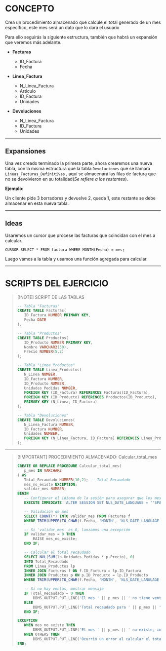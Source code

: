 # CONCEPTO

Crea un procedimiento almacenado que calcule el total generado de un mes específico, este mes será un dato que lo dará el usuario

Para ello seguirás la siguiente estructura, también que habrá un expansión que veremos más adelante.

- **Facturas**
	- ID_Factura
	- Fecha
	
- **Linea_Factura**
	- N_Linea_Factura
	- Articulo
	- ID_Factura
	- Unidades
- **Devoluciones**
	- N_Linea_Factura
	- ID_Factura
	- Unidades

---

## **Expansiones**

Una vez creado terminado la primera parte, ahora crearemos una nueva tabla, con la misma estructura que la tabla `Devoluciones` que se llamará `Lineas_Facturas_Definitivas` , aquí se almacenará las filas de factura que no se devolvieron en su totalidad(*Se refiere a los restantes*).

**Ejemplo:**

Un cliente pide 3 borradores y devuelve 2, queda 1, este restante se debe almacenar en esta nueva tabla.

---
## **Ideas**

Usaremos un cursor que procese las facturas que coincidan con el mes a calcular.

```PLSQL
CURSOR SELECT * FROM factura WHERE MONTH(Fecha) = mes;
```

Luego vamos a la tabla y usamos una función agregada para calcular.

---
# SCRIPTS DEL EJERCICIO

>[!NOTE] SCRIPT DE LAS TABLAS
>```sql
>-- Tabla "Facturas"
>CREATE TABLE Facturas(
>    ID_Factura NUMBER PRIMARY KEY,
>    Fecha DATE
>);
>
>-- Tabla "Productos"
>CREATE TABLE Productos(
>    ID_Producto NUMBER PRIMARY KEY,
>    Nombre VARCHAR2(50),
>    Precio NUMBER(5,2)
>);
>
>-- Tabla "Linea_Productos"
>CREATE TABLE Linea_Productos(
>    N_Linea NUMBER,
>    ID_Factura NUMBER,
>    ID_Producto NUMBER,
>    Unidades_Pedidas NUMBER,
>    FOREIGN KEY (ID_Factura) REFERENCES Facturas(ID_Factura),
>    FOREIGN KEY (ID_Producto) REFERENCES Productos(ID_Producto),
>    PRIMARY KEY (N_Linea, ID_Factura)
>);
>
>-- Tabla "Devoluciones"
>CREATE TABLE Devoluciones(
>    N_Linea_Factura NUMBER,
>    ID_Factura NUMBER,
>    Unidades NUMBER,
>    FOREIGN KEY (N_Linea_Factura, ID_Factura) REFERENCES Linea_Productos(N_Linea, ID_Factura)
>);
>```

---
>[!IMPORTANT] PROCEDIMIENTO ALMACENADO: Calcular_total_mes
>```sql
>CREATE OR REPLACE PROCEDURE Calcular_total_mes(
>    p_mes IN VARCHAR2
>) AS
>    Total_Recaudado NUMBER(10,2); -- Total Recaudado
>    mes_no_existe EXCEPTION;
>    validar_mes NUMBER;
>BEGIN
>    -- Configurar el idioma de la sesión para asegurar que los meses se devuelvan en español
>    EXECUTE IMMEDIATE 'ALTER SESSION SET NLS_DATE_LANGUAGE = ''SPANISH''';
>
>    -- Validación de mes
>    SELECT COUNT(*) INTO validar_mes FROM Facturas f
>    WHERE TRIM(UPPER(TO_CHAR(f.Fecha, 'MONTH', 'NLS_DATE_LANGUAGE = SPANISH'))) = TRIM(UPPER(p_mes));
>
>    -- Si 'validar_mes' es 0, lanzamos una excepción
>    IF validar_mes = 0 THEN
>        RAISE mes_no_existe;
>    END IF;
>
>    -- Calcular el total recaudado
>    SELECT NVL(SUM(lp.Unidades_Pedidas * p.Precio), 0) 
>    INTO Total_Recaudado 
>    FROM Linea_Productos lp
>    INNER JOIN Facturas f ON f.ID_Factura = lp.ID_Factura
>    INNER JOIN Productos p ON p.ID_Producto = lp.ID_Producto
>    WHERE TRIM(UPPER(TO_CHAR(f.Fecha, 'MONTH', 'NLS_DATE_LANGUAGE = SPANISH'))) = TRIM(UPPER(p_mes));
>
>    -- Si no hay ventas, mostrar mensaje
>    IF Total_Recaudado = 0 THEN
>        DBMS_OUTPUT.PUT_LINE('El mes ' || p_mes || ' no tiene ventas.');
>    ELSE
>        DBMS_OUTPUT.PUT_LINE('Total recaudado para ' || p_mes || ': ' || Total_Recaudado);
>    END IF;
>
>EXCEPTION
>    WHEN mes_no_existe THEN
>        DBMS_OUTPUT.PUT_LINE('El mes ' || p_mes || ' no existe, intente con otro.');
>    WHEN OTHERS THEN
>        DBMS_OUTPUT.PUT_LINE('Ocurrió un error al calcular el total del mes: ' || SQLERRM);
>END;
>```
